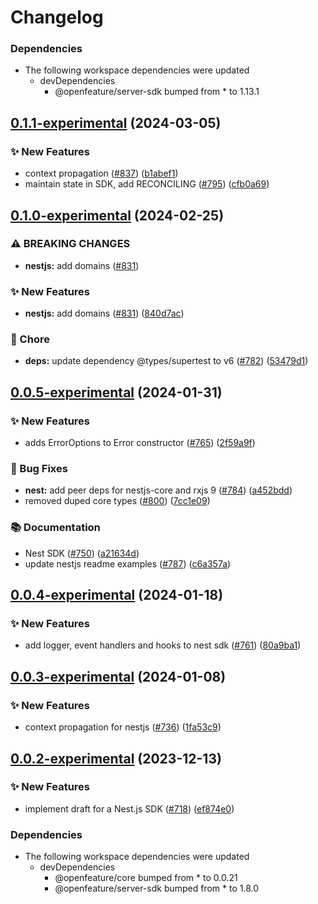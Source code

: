 # Changelog

### Dependencies

* The following workspace dependencies were updated
  * devDependencies
    * @openfeature/server-sdk bumped from * to 1.13.1

## [0.1.1-experimental](https://github.com/open-feature/js-sdk/compare/nestjs-sdk-v0.1.0-experimental...nestjs-sdk-v0.1.1-experimental) (2024-03-05)


### ✨ New Features

* context propagation ([#837](https://github.com/open-feature/js-sdk/issues/837)) ([b1abef1](https://github.com/open-feature/js-sdk/commit/b1abef1a2bc2bf27de48a09b44167a2644b62943))
* maintain state in SDK, add RECONCILING ([#795](https://github.com/open-feature/js-sdk/issues/795)) ([cfb0a69](https://github.com/open-feature/js-sdk/commit/cfb0a69c42bd06bf59a7b8761fd90739872a8aeb))

## [0.1.0-experimental](https://github.com/open-feature/js-sdk/compare/nestjs-sdk-v0.0.5-experimental...nestjs-sdk-v0.1.0-experimental) (2024-02-25)


### ⚠ BREAKING CHANGES

* **nestjs:** add domains ([#831](https://github.com/open-feature/js-sdk/issues/831))

### ✨ New Features

* **nestjs:** add domains ([#831](https://github.com/open-feature/js-sdk/issues/831)) ([840d7ac](https://github.com/open-feature/js-sdk/commit/840d7acaa3725bade9e8458ad9ced8e20fae1a5e))


### 🧹 Chore

* **deps:** update dependency @types/supertest to v6 ([#782](https://github.com/open-feature/js-sdk/issues/782)) ([53479d1](https://github.com/open-feature/js-sdk/commit/53479d1edd3aad40f3d3fc3662cef6a317f78bbe))

## [0.0.5-experimental](https://github.com/open-feature/js-sdk/compare/nestjs-sdk-v0.0.4-experimental...nestjs-sdk-v0.0.5-experimental) (2024-01-31)


### ✨ New Features

* adds ErrorOptions to Error constructor ([#765](https://github.com/open-feature/js-sdk/issues/765)) ([2f59a9f](https://github.com/open-feature/js-sdk/commit/2f59a9f5a81135d81d3c6cd7a14863dc21b012b4))


### 🐛 Bug Fixes

* **nest:** add peer deps for nestjs-core and rxjs 9 ([#784](https://github.com/open-feature/js-sdk/issues/784)) ([a452bdd](https://github.com/open-feature/js-sdk/commit/a452bdd4a86884417099a8c8ee7d77c53b16eaa7))
* removed duped core types ([#800](https://github.com/open-feature/js-sdk/issues/800)) ([7cc1e09](https://github.com/open-feature/js-sdk/commit/7cc1e09a1118d0c541aeb5e43da74eb3983950a3))


### 📚 Documentation

* Nest SDK ([#750](https://github.com/open-feature/js-sdk/issues/750)) ([a21634d](https://github.com/open-feature/js-sdk/commit/a21634dce97100ab8a79710dc03d35fa99491032))
* update nestjs readme examples ([#787](https://github.com/open-feature/js-sdk/issues/787)) ([c6a357a](https://github.com/open-feature/js-sdk/commit/c6a357aa5ced91a464a861b4c5a2de0aadeb4e66))

## [0.0.4-experimental](https://github.com/open-feature/js-sdk/compare/nestjs-sdk-v0.0.3-experimental...nestjs-sdk-v0.0.4-experimental) (2024-01-18)


### ✨ New Features

* add logger, event handlers and hooks to nest sdk ([#761](https://github.com/open-feature/js-sdk/issues/761)) ([80a9ba1](https://github.com/open-feature/js-sdk/commit/80a9ba1e5120f1adaadb7b98f5f88b9f03b02682))

## [0.0.3-experimental](https://github.com/open-feature/js-sdk/compare/nestjs-sdk-v0.0.2-experimental...nestjs-sdk-v0.0.3-experimental) (2024-01-08)


### ✨ New Features

* context propagation for nestjs ([#736](https://github.com/open-feature/js-sdk/issues/736)) ([1fa53c9](https://github.com/open-feature/js-sdk/commit/1fa53c9058904664b95ecf96178e414f1d70b845))

## [0.0.2-experimental](https://github.com/open-feature/js-sdk/compare/nestjs-sdk-v0.0.1-experimental...nestjs-sdk-v0.0.2-experimental) (2023-12-13)


### ✨ New Features

* implement draft for a Nest.js SDK ([#718](https://github.com/open-feature/js-sdk/issues/718)) ([ef874e0](https://github.com/open-feature/js-sdk/commit/ef874e0365bdd96a7baf0447103554ff6176f28e))


### Dependencies

* The following workspace dependencies were updated
  * devDependencies
    * @openfeature/core bumped from * to 0.0.21
    * @openfeature/server-sdk bumped from * to 1.8.0
